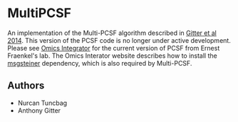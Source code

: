 [Gitter et al 2014]: http://www.worldscientific.com/doi/abs/10.1142/9789814583220_0005
[Omics Integrator]: http://fraenkel.mit.edu/omicsintegrator
[msgsteiner]: http://areeweb.polito.it/ricerca/cmp/code/bpsteiner

# MultiPCSF
An implementation of the Multi-PCSF algorithm described in [Gitter et al 2014].
This version of the PCSF code is no longer under active development.  Please
see [Omics Integrator] for the current version of PCSF from Ernest Fraenkel's
lab.  The Omics Interator website describes how to install the [msgsteiner]
dependency, which is also required by Multi-PCSF.

## Authors
* Nurcan Tuncbag
* Anthony Gitter